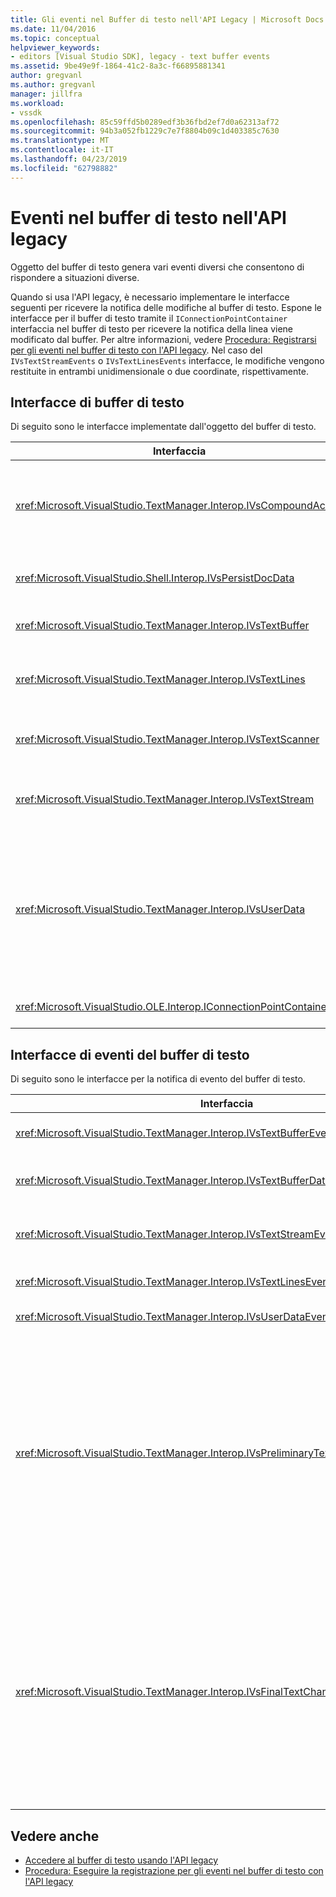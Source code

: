 ```yaml
---
title: Gli eventi nel Buffer di testo nell'API Legacy | Microsoft Docs
ms.date: 11/04/2016
ms.topic: conceptual
helpviewer_keywords:
- editors [Visual Studio SDK], legacy - text buffer events
ms.assetid: 9be49e9f-1864-41c2-8a3c-f66895881341
author: gregvanl
ms.author: gregvanl
manager: jillfra
ms.workload:
- vssdk
ms.openlocfilehash: 85c59ffd5b0289edf3b36fbd2ef7d0a62313af72
ms.sourcegitcommit: 94b3a052fb1229c7e7f8804b09c1d403385c7630
ms.translationtype: MT
ms.contentlocale: it-IT
ms.lasthandoff: 04/23/2019
ms.locfileid: "62798882"
---
```

# <a name="text-buffer-events-in-the-legacy-api"></a>Eventi nel buffer di testo nell'API legacy
Oggetto del buffer di testo genera vari eventi diversi che consentono di rispondere a situazioni diverse.

 Quando si usa l'API legacy, è necessario implementare le interfacce seguenti per ricevere la notifica delle modifiche al buffer di testo. Espone le interfacce per il buffer di testo tramite il `IConnectionPointContainer` interfaccia nel buffer di testo per ricevere la notifica della linea viene modificato dal buffer. Per altre informazioni, vedere [Procedura: Registrarsi per gli eventi nel buffer di testo con l'API legacy](../extensibility/how-to-register-for-text-buffer-events-with-the-legacy-api.md). Nel caso del `IVsTextStreamEvents` o `IVsTextLinesEvents` interfacce, le modifiche vengono restituite in entrambi unidimensionale o due coordinate, rispettivamente.

## <a name="text-buffer-interfaces"></a>Interfacce di buffer di testo
 Di seguito sono le interfacce implementate dall'oggetto del buffer di testo.

|Interfaccia|Descrizione|
|---------------|-----------------|
|<xref:Microsoft.VisualStudio.TextManager.Interop.IVsCompoundAction>|Consente la creazione delle azioni composte (vale a dire, azioni che vengono raggruppate in un'unità di annullamento/ripristino singolo).|
|<xref:Microsoft.VisualStudio.Shell.Interop.IVsPersistDocData>|Abilita il salvataggio permanente dei dati del documento gestiti dal buffer di testo.|
|<xref:Microsoft.VisualStudio.TextManager.Interop.IVsTextBuffer>|Fornisce servizi di base; utilizzato da molti clienti.|
|<xref:Microsoft.VisualStudio.TextManager.Interop.IVsTextLines>|Offre lettura e scrittura funzionalità usando le coordinate bidimensionali. Eredita da `IVsTextBuffer`.|
|<xref:Microsoft.VisualStudio.TextManager.Interop.IVsTextScanner>|Consente di veloci e orientato al flusso e sequenziale al testo nel buffer.|
|<xref:Microsoft.VisualStudio.TextManager.Interop.IVsTextStream>|Offre lettura e scrittura utilizzando coordinate unidimensionali di funzionalità. Eredita da `IVsTextBuffer`.|
|<xref:Microsoft.VisualStudio.TextManager.Interop.IVsUserData>|Fornisce l'accesso a una raccolta generica di proprietà. La proprietà più importante è il nome o moniker, del buffer. È possibile archiviare i propri dati casuali nel buffer con questa interfaccia mediante la creazione di un GUID e usarlo come chiave.|
|<xref:Microsoft.VisualStudio.OLE.Interop.IConnectionPointContainer>|Supporta punti di connessione per gli eventi.|

## <a name="text-buffer-event-interfaces"></a>Interfacce di eventi del buffer di testo
 Di seguito sono le interfacce per la notifica di evento del buffer di testo.

|Interfaccia|Descrizione|
|---------------|-----------------|
|<xref:Microsoft.VisualStudio.TextManager.Interop.IVsTextBufferEvents>|Notifica ai client quando un nuovo servizio di linguaggio viene associato a un buffer di testo.|
|<xref:Microsoft.VisualStudio.TextManager.Interop.IVsTextBufferDataEvents>|Notifica ai client quando un buffer di testo viene inizializzato e quando vengono apportate modifiche ai dati nel buffer di testo.|
|<xref:Microsoft.VisualStudio.TextManager.Interop.IVsTextStreamEvents>|Notifica ai client le modifiche apportate al buffer di testo sottostante in base alle coordinate unidimensionali.|
|<xref:Microsoft.VisualStudio.TextManager.Interop.IVsTextLinesEvents>|Notifica ai client le modifiche apportate al buffer di testo sottostante in base alle coordinate bidimensionali.|
|<xref:Microsoft.VisualStudio.TextManager.Interop.IVsUserDataEvents>|Notifica ai client le modifiche ai dati dell'utente.|
|<xref:Microsoft.VisualStudio.TextManager.Interop.IVsPreliminaryTextChangeCommitEvents>|Notifica ai client l'ultimo movimento di commit per attivare l'evento e fornisce l'intervallo di testo modificato. Il `IVsPreliminaryTextChangeCommitEvents` interfaccia non viene generata in risposta a annullare o ripristinare i comandi. Gli eventi vengono attivati solo per i buffer che dispongono di un gestore di annullamento. `IVsPreliminaryTextChangeCommitEvents` viene generato prima di altri eventi, ad esempio riformatta il listato, per assicurarsi che gli altri eventi non alterano il testo prima che le modifiche vengono salvate. Il pacchetto VSPackage deve monitorare uno il `IVsPreliminaryTextChangeCommitEvents` interfaccia o `IVsFinalTextChangeCommitEvents` interfaccia, ma non entrambi.|
|<xref:Microsoft.VisualStudio.TextManager.Interop.IVsFinalTextChangeCommitEvents>|Notifica ai client l'ultimo movimento di commit per attivare l'evento e fornisce l'intervallo di testo modificato. Il `IVsFinalTextChangeCommitEvents` interfaccia non viene generata in risposta a annullare o ripristinare i comandi. Gli eventi vengono attivati solo per i buffer che dispongono di un gestore di annullamento. `IVsFinalTextChangeCommitEvents` deve essere utilizzato solo da servizi di linguaggio o altri oggetti che detengono il controllo completo sulla modifica. Il pacchetto VSPackage deve monitorare uno il `IVsPreliminaryTextChangeCommitEvents` interfaccia o `IVsFinalTextChangeCommitEvents` interfaccia, ma non entrambi.|

## <a name="see-also"></a>Vedere anche

- [Accedere al buffer di testo usando l'API legacy](../extensibility/accessing-the-text-buffer-by-using-the-legacy-api.md)
- [Procedura: Eseguire la registrazione per gli eventi nel buffer di testo con l'API legacy](../extensibility/how-to-register-for-text-buffer-events-with-the-legacy-api.md)